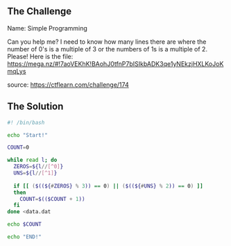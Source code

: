 ## The Challenge

Name: Simple Programming

Can you help me? I need to know how many lines there are where the number of 0's is a multiple of 3 or the numbers of 1s is a multiple of 2. Please! Here is the file: https://mega.nz/#!7aoVEKhK!BAohJ0tfnP7bISIkbADK3qe1yNEkzjHXLKoJoKmqLys

source: https://ctflearn.com/challenge/174

## The Solution

```bash
#! /bin/bash

echo "Start!"

COUNT=0

while read l; do
  ZEROS=${l//[^0]}
  UNS=${l//[^1]}
  
  if [[ ($((${#ZEROS} % 3)) == 0) || ($((${#UNS} % 2)) == 0) ]]
  then
    COUNT=$(($COUNT + 1))
  fi
done <data.dat

echo $COUNT

echo "END!"
```
